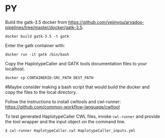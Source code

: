 # PY

Build the gatk-3.5 docker from https://github.com/yejinyou/arvados-pipelines/tree/master/docker/gatk-3.5.
```
docker build gatk-3.5 -t gatk
```

Enter the gatk container with: 
``` 
docker run -it gatk /bin/bash 
```

Copy the HaplotypeCaller and GATK tools documentation files to your localhost.
```
docker cp CONTAINERID:SRC_PATH DEST_PATH
``` 

#Maybe consider making a bash script that would build the docker and copy the files to the local directory.


Follow the instructions to install cwltools and cwl-runner: https://github.com/common-workflow-language/cwltool


To test generated HaplotypeCaller CWL files, invoke ```cwl-runner``` and provide the tool wrapper and the input object on the command line.
```
$ cwl-runner HaplotypeCaller.cwl HaplotypeCaller_inputs.yml
```

